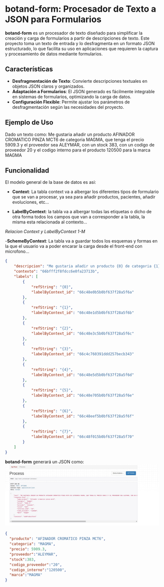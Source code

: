 # botand-form: Procesador de Texto a JSON para Formularios

**botand-form** es un procesador de texto diseñado para simplificar la creación y carga de formularios a partir de descripciones de texto. Este proyecto toma un texto de entrada y lo desfragmenta en un formato JSON estructurado, lo que facilita su uso en aplicaciones que requieren la captura y procesamiento de datos mediante formularios.


## Características

- **Desfragmentación de Texto**: Convierte descripciones textuales en objetos JSON claros y organizados.
- **Adaptación a Formularios**: El JSON generado es fácilmente integrable en sistemas de formularios, optimizando la carga de datos.
- **Configuración Flexible**: Permite ajustar los parámetros de desfragmentación según las necesidades del proyecto.

## Ejemplo de Uso

Dado un texto como: Me gustaria añadir un producto AFINADOR CROMATICO PINZA MCT6 de categoria MAGMA, que tenga el precio 5909.3 y el proveedor sea ALEYMAR, con un stock 383, con un codigo de proveedor 20 y el codigo interno para el producto 120500 para la marca MAGMA


## Funcionalidad

El modelo general de la base de datos es asi:

- **Context**: La tabla context va a albergar los diferentes tipos de formulario que se van a procesar, ya sea para añadir productos, pacientes, añadir evoluciones, etc...

- **LabelByContext**: la tabla va a albergar todas las etiquetas o dicho de otra forma todos los campos que van a corresponder a la tabla, la misma esta relacionada al contexto...

*Relacion Context y LabelByContext 1-M*

-**SchemeByContext**: La tabla va a guardar todos los esquemas y formas en la que el usuario va a poder encarar la carga desde el front-end con microfono...
```json
{
    "descripcion": "Me gustaria añadir un producto {0} de categoria {1}, que tenga el precio {2} y el proveedor sea {3}, con un stock {4}, con un codigo de proveedor {5} y el codigo interno para el producto {6} para la marca {7}",
    "contexto": "66bfff2f8fdcc6e0fa23713b",
    "labels": [
        {
            "refString": "{0}",
            "labelByContext_id": "66c48e0b5b0bf637f28a5f6a"
        },
        {
            "refString": "{1}",
            "labelByContext_id": "66c48e1d5b0bf637f28a5f6b"
        },
        {
            "refString": "{2}",
            "labelByContext_id": "66c48e3c5b0bf637f28a5f6c"
        },
        {
            "refString": "{3}",
            "labelByContext_id": "66c4c760391ddd257becb343"
        },
        {
            "refString": "{4}",
            "labelByContext_id": "66c48e5d5b0bf637f28a5f6d"
        },
        {
            "refString": "{5}",
            "labelByContext_id": "66c48e705b0bf637f28a5f6e"
        },
        {
            "refString": "{6}",
            "labelByContext_id": "66c48eef5b0bf637f28a5f6f"
        },
        {
            "refString": "{7}",
            "labelByContext_id": "66c48f015b0bf637f28a5f70"
        }
    ]
}
```

**botand-form** generará un JSON como:
![Imagen de Ejemplo botand-form](./ejemplo.jpeg)
```json
{
  "producto": "AFINADOR CROMATICO PINZA MCT6",
  "categoria": "MAGMA",
  "precio": 5909.3,
  "proveedor":"ALEYMAR",
  "stock":383,
  "codigo_proveedor":"20",
  "codigo_interno":"120500",
  "marca":"MAGMA"
}




